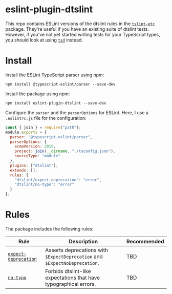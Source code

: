 # eslint-plugin-dtslint

This repo contains ESLint versions of the dtslint rules in the [`tslint-etc`](https://github.com/cartant/tslint-etc) package. They're useful if you have an existing suite of dtslint tests. However, if you've not yet started writing tests for your TypeScript types, you should look at using [`tsd`](https://github.com/SamVerschueren/tsd) instead.

# Install

Install the ESLint TypeScript parser using npm:

```
npm install @typescript-eslint/parser --save-dev
```

Install the package using npm:

```
npm install eslint-plugin-dtslint --save-dev
```

Configure the `parser` and the `parserOptions` for ESLint. Here, I use a `.eslintrc.js` file for the configuration:

```js
const { join } = require("path");
module.exports = {
  parser: "@typescript-eslint/parser",
  parserOptions: {
    ecmaVersion: 2019,
    project: join(__dirname, "./tsconfig.json"),
    sourceType: "module"
  },
  plugins: ["dtslint"],
  extends: [],
  rules: {
    "dtslint/expect-deprecation": "error",
    "dtslint/no-typo": "error"
  }
};
```

# Rules

The package includes the following rules:

| Rule | Description | Recommended |
| --- | --- | --- |
[`expect-deprecation`](https://github.com/cartant/eslint-plugin-dtslint/blob/master/source/rules/expect-deprecation.ts) | Asserts deprecations with `$ExpectDeprecation` and `$ExpectNoDeprecation`. | TBD |
[`no-typo`](https://github.com/cartant/eslint-plugin-dtslint/blob/master/source/rules/no-typo.ts) | Forbids dtslint-like expectations that have typographical errors. | TBD |